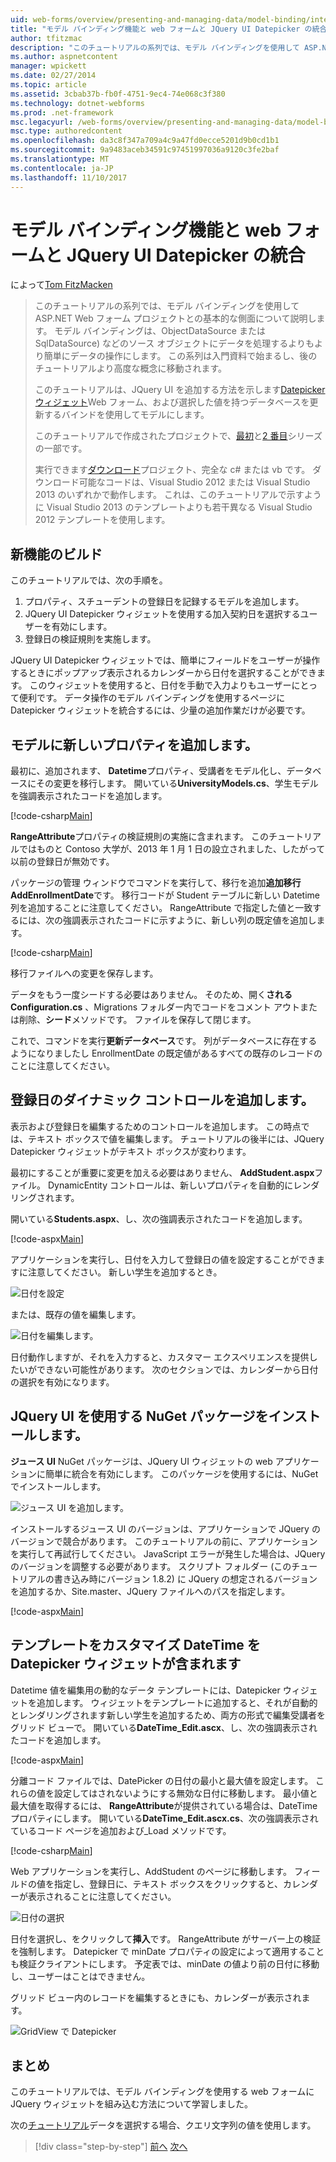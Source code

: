 ```yaml
---
uid: web-forms/overview/presenting-and-managing-data/model-binding/integrating-jquery-ui
title: "モデル バインディング機能と web フォームと JQuery UI Datepicker の統合 |Microsoft ドキュメント"
author: tfitzmac
description: "このチュートリアルの系列では、モデル バインディングを使用して ASP.NET Web フォーム プロジェクトとの基本的な側面について説明します。 モデル バインドは、データの操作詳細直線-しています."
ms.author: aspnetcontent
manager: wpickett
ms.date: 02/27/2014
ms.topic: article
ms.assetid: 3cbab37b-fb0f-4751-9ec4-74e068c3f380
ms.technology: dotnet-webforms
ms.prod: .net-framework
msc.legacyurl: /web-forms/overview/presenting-and-managing-data/model-binding/integrating-jquery-ui
msc.type: authoredcontent
ms.openlocfilehash: da3c8f347a709a4c9a47fd0ecce5201d9b0cd1b1
ms.sourcegitcommit: 9a9483aceb34591c97451997036a9120c3fe2baf
ms.translationtype: MT
ms.contentlocale: ja-JP
ms.lasthandoff: 11/10/2017
---
```

<a name="integrating-jquery-ui-datepicker-with-model-binding-and-web-forms"></a>モデル バインディング機能と web フォームと JQuery UI Datepicker の統合
====================
によって[Tom FitzMacken](https://github.com/tfitzmac)

> このチュートリアルの系列では、モデル バインディングを使用して ASP.NET Web フォーム プロジェクトとの基本的な側面について説明します。 モデル バインディングは、ObjectDataSource または SqlDataSource) などのソース オブジェクトにデータを処理するよりもより簡単にデータの操作にします。 この系列は入門資料で始まるし、後のチュートリアルより高度な概念に移動されます。
> 
> このチュートリアルは、JQuery UI を追加する方法を示します[Datepicker ウィジェット](http://jqueryui.com/datepicker/)Web フォーム、および選択した値を持つデータベースを更新するバインドを使用してモデルにします。
> 
> このチュートリアルで作成されたプロジェクトで、[最初](retrieving-data.md)と[2 番目](updating-deleting-and-creating-data.md)シリーズの一部です。
> 
> 実行できます[ダウンロード](https://go.microsoft.com/fwlink/?LinkId=286116)プロジェクト、完全な c# または vb です。 ダウンロード可能なコードは、Visual Studio 2012 または Visual Studio 2013 のいずれかで動作します。 これは、このチュートリアルで示すように Visual Studio 2013 のテンプレートよりも若干異なる Visual Studio 2012 テンプレートを使用します。


## <a name="what-youll-build"></a>新機能のビルド

このチュートリアルでは、次の手順を。

1. プロパティ、スチューデントの登録日を記録するモデルを追加します。
2. JQuery UI Datepicker ウィジェットを使用する加入契約日を選択するユーザーを有効にします。
3. 登録日の検証規則を実施します。

JQuery UI Datepicker ウィジェットでは、簡単にフィールドをユーザーが操作するときにポップアップ表示されるカレンダーから日付を選択することができます。 このウィジェットを使用すると、日付を手動で入力よりもユーザーにとって便利です。 データ操作のモデル バインディングを使用するページに Datepicker ウィジェットを統合するには、少量の追加作業だけが必要です。

## <a name="add-a-new-property-to-the-model"></a>モデルに新しいプロパティを追加します。

最初に、追加されます、 **Datetime**プロパティ、受講者をモデル化し、データベースにその変更を移行します。 開いている**UniversityModels.cs**、学生モデルを強調表示されたコードを追加します。

[!code-csharp[Main](integrating-jquery-ui/samples/sample1.cs?highlight=16-18)]

**RangeAttribute**プロパティの検証規則の実施に含まれます。 このチュートリアルではものと Contoso 大学が、2013 年 1 月 1 日の設立されました、したがって以前の登録日が無効です。

パッケージの管理 ウィンドウでコマンドを実行して、移行を追加**追加移行 AddEnrollmentDate**です。 移行コードが Student テーブルに新しい Datetime 列を追加することに注意してください。 RangeAttribute で指定した値と一致するには、次の強調表示されたコードに示すように、新しい列の既定値を追加します。

[!code-csharp[Main](integrating-jquery-ui/samples/sample2.cs?highlight=11)]

移行ファイルへの変更を保存します。

データをもう一度シードする必要はありません。 そのため、開く**される Configuration.cs** 、Migrations フォルダー内でコードをコメント アウトまたは削除、**シード**メソッドです。 ファイルを保存して閉じます。

これで、コマンドを実行**更新データベース**です。 列がデータベースに存在するようになりましたし EnrollmentDate の既定値があるすべての既存のレコードのことに注意してください。

## <a name="add-dynamic-controls-for-enrollment-date"></a>登録日のダイナミック コントロールを追加します。

表示および登録日を編集するためのコントロールを追加します。 この時点では、テキスト ボックスで値を編集します。 チュートリアルの後半には、JQuery Datepicker ウィジェットがテキスト ボックスが変わります。

最初にすることが重要に変更を加える必要はありません、 **AddStudent.aspx**ファイル。 DynamicEntity コントロールは、新しいプロパティを自動的にレンダリングされます。

開いている**Students.aspx**、し、次の強調表示されたコードを追加します。

[!code-aspx[Main](integrating-jquery-ui/samples/sample3.aspx?highlight=13)]

アプリケーションを実行し、日付を入力して登録日の値を設定することができますに注意してください。 新しい学生を追加するとき。

![日付を設定](integrating-jquery-ui/_static/image1.png)

または、既存の値を編集します。

![日付を編集します。](integrating-jquery-ui/_static/image2.png)

日付動作しますが、それを入力すると、カスタマー エクスペリエンスを提供したいができない可能性があります。 次のセクションでは、カレンダーから日付の選択を有効になります。

## <a name="install-nuget-package-to-work-with-jquery-ui"></a>JQuery UI を使用する NuGet パッケージをインストールします。

**ジュース UI** NuGet パッケージは、JQuery UI ウィジェットの web アプリケーションに簡単に統合を有効にします。 このパッケージを使用するには、NuGet でインストールします。

![ジュース UI を追加します。](integrating-jquery-ui/_static/image3.png)

インストールするジュース UI のバージョンは、アプリケーションで JQuery のバージョンで競合があります。 このチュートリアルの前に、アプリケーションを実行して再試行してください。 JavaScript エラーが発生した場合は、JQuery のバージョンを調整する必要があります。 スクリプト フォルダー (このチュートリアルの書き込み時にバージョン 1.8.2) に JQuery の想定されるバージョンを追加するか、Site.master、JQuery ファイルへのパスを指定します。

[!code-aspx[Main](integrating-jquery-ui/samples/sample4.aspx)]

## <a name="customize-datetime-template-to-include-datepicker-widget"></a>テンプレートをカスタマイズ DateTime を Datepicker ウィジェットが含まれます

Datetime 値を編集用の動的なデータ テンプレートには、Datepicker ウィジェットを追加します。 ウィジェットをテンプレートに追加すると、それが自動的とレンダリングされます新しい学生を追加するため、両方の形式で編集受講者をグリッド ビューで。 開いている**DateTime\_Edit.ascx**、し、次の強調表示されたコードを追加します。

[!code-aspx[Main](integrating-jquery-ui/samples/sample5.aspx?highlight=3)]

分離コード ファイルでは、DatePicker の日付の最小と最大値を設定します。 これらの値を設定してはされないようにする無効な日付に移動します。 最小値と最大値を取得するには、 **RangeAttribute**が提供されている場合は、DateTime プロパティにします。 開いている**DateTime\_Edit.ascx.cs**、次の強調表示されているコード ページを追加および\_Load メソッドです。

[!code-csharp[Main](integrating-jquery-ui/samples/sample6.cs?highlight=9-14)]

Web アプリケーションを実行し、AddStudent のページに移動します。 フィールドの値を指定し、登録日に、テキスト ボックスをクリックすると、カレンダーが表示されることに注意してください。

![日付の選択](integrating-jquery-ui/_static/image4.png)

日付を選択し、をクリックして**挿入**です。 RangeAttribute がサーバー上の検証を強制します。 Datepicker で minDate プロパティの設定によって適用することも検証クライアントにします。 予定表では、minDate の値より前の日付に移動し、ユーザーはことはできません。

グリッド ビュー内のレコードを編集するときにも、カレンダーが表示されます。

![GridView で Datepicker](integrating-jquery-ui/_static/image5.png)

## <a name="conclusion"></a>まとめ

このチュートリアルでは、モデル バインディングを使用する web フォームに JQuery ウィジェットを組み込む方法について学習しました。

次の[チュートリアル](using-query-string-values-to-retrieve-data.md)データを選択する場合、クエリ文字列の値を使用します。

>[!div class="step-by-step"]
[前へ](sorting-paging-and-filtering-data.md)
[次へ](using-query-string-values-to-retrieve-data.md)
